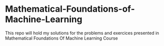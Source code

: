 # Mathematical-Foundations-of-Machine-Learning
This repo will hold my solutions for the problems and exercices presented in Mathematical Foundations Of Machine Learning Course
